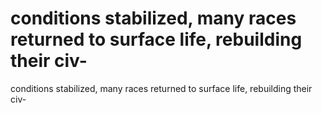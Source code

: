# conditions stabilized, many races returned to surface life, rebuilding their civ-

conditions stabilized, many races returned to surface life, rebuilding their civ-